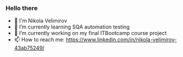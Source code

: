 ### Hello there 
- 👋 I'm Nikola Velimirov
- 🌱 I’m currently learning SQA automation testing
- 🔭 I’m currently working on my final ITBootcamp course project
- 📫 How to reach me: https://www.linkedin.com/in/nikola-velimirov-43ab75249/
<!--
**NVelimirov/NVelimirov** is a ✨ _special_ ✨ repository because its `README.md` (this file) appears on your GitHub profile.

Here are some ideas to get you started:



- 👯 I’m looking to collaborate on ...
- 🤔 I’m looking for help with ...
- 💬 Ask me about ...

- 😄 Pronouns: ...
- ⚡ Fun fact: ...
-->
